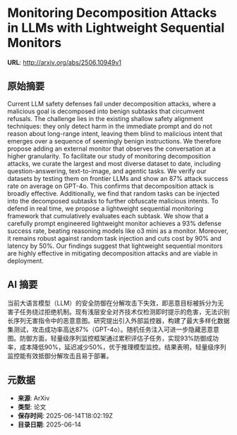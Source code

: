 # Monitoring Decomposition Attacks in LLMs with Lightweight Sequential Monitors

**URL**: http://arxiv.org/abs/2506.10949v1

## 原始摘要

Current LLM safety defenses fail under decomposition attacks, where a
malicious goal is decomposed into benign subtasks that circumvent refusals. The
challenge lies in the existing shallow safety alignment techniques: they only
detect harm in the immediate prompt and do not reason about long-range intent,
leaving them blind to malicious intent that emerges over a sequence of
seemingly benign instructions. We therefore propose adding an external monitor
that observes the conversation at a higher granularity. To facilitate our study
of monitoring decomposition attacks, we curate the largest and most diverse
dataset to date, including question-answering, text-to-image, and agentic
tasks. We verify our datasets by testing them on frontier LLMs and show an 87%
attack success rate on average on GPT-4o. This confirms that decomposition
attack is broadly effective. Additionally, we find that random tasks can be
injected into the decomposed subtasks to further obfuscate malicious intents.
To defend in real time, we propose a lightweight sequential monitoring
framework that cumulatively evaluates each subtask. We show that a carefully
prompt engineered lightweight monitor achieves a 93% defense success rate,
beating reasoning models like o3 mini as a monitor. Moreover, it remains robust
against random task injection and cuts cost by 90% and latency by 50%. Our
findings suggest that lightweight sequential monitors are highly effective in
mitigating decomposition attacks and are viable in deployment.


## AI 摘要

当前大语言模型（LLM）的安全防御在分解攻击下失效，即恶意目标被拆分为无害子任务绕过拒绝机制。现有浅层安全对齐技术仅检测即时提示的危害，无法识别长序列无害指令中的恶意意图。研究提出引入外部监控器，构建了最大多样化数据集测试，攻击成功率高达87%（GPT-4o）。随机任务注入可进一步隐藏恶意意图。防御方面，轻量级序列监控框架通过累积评估子任务，实现93%防御成功率，成本降低90%，延迟减少50%，优于推理模型监控。结果表明，轻量级序列监控能有效抵御分解攻击且易于部署。

## 元数据

- **来源**: ArXiv
- **类型**: 论文
- **保存时间**: 2025-06-14T18:02:19Z
- **目录日期**: 2025-06-14
